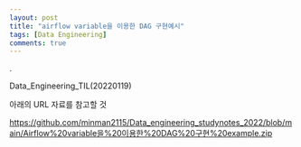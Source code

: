 ```yaml
---
layout: post
title: "airflow variable을 이용한 DAG 구현예시"
tags: [Data Engineering]
comments: true
---
```


.

Data_Engineering_TIL(20220119)

아래의 URL 자료를 참고할 것

https://github.com/minman2115/Data_engineering_studynotes_2022/blob/main/Airflow%20variable을%20이용한%20DAG%20구현%20example.zip